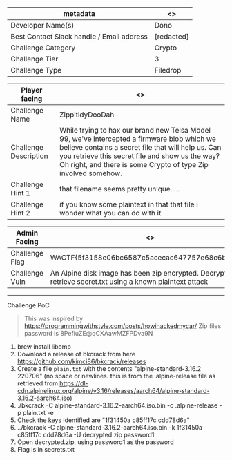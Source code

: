 | metadata | <> |
|--- | --- |
| Developer Name(s) | Dono |
| Best Contact Slack handle / Email address | [redacted] |
| Challenge Category | Crypto |
| Challenge Tier | 3 |
| Challenge Type | Filedrop |

| Player facing | <> |
|--- | --- |
| Challenge Name | ZippitidyDooDah |
| Challenge Description | While trying to hax our brand new Telsa Model 99, we've intercepted a firmware blob which we believe contains a secret file that will help us. Can you retrieve this secret file and show us the way? Oh right, and there is some Crypto of type Zip involved somehow.|
| Challenge Hint 1 | that filename seems pretty unique..... |
| Challenge Hint 2 | if you know some plaintext in that that file i wonder what you can do with it |

| Admin Facing | <> |
|--- | --- |
| Challenge Flag | WACTF{5f3158e06bc6587c5acecac647757e68c6bb84ea} |
| Challenge Vuln | An Alpine disk image has been zip encrypted. Decrypt it and retrieve secret.txt using a known plaintext attack|
---

Challenge PoC 

> This was inspired by https://programmingwithstyle.com/posts/howihackedmycar/
> Zip files password is 8PefiuZE@qCXAawMZFPDva9N

1. brew install libomp
2. Download a release of bkcrack from here https://github.com/kimci86/bkcrack/releases
3. Create a file `plain.txt` with the contents "alpine-standard-3.16.2 220706" (no space or newlines. this is from the .alpine-release file as retrieved from https://dl-cdn.alpinelinux.org/alpine/v3.16/releases/aarch64/alpine-standard-3.16.2-aarch64.iso)
4. ./bkcrack -C alpine-standard-3.16.2-aarch64.iso.bin -c .alpine-release -p plain.txt -e
5. Check the keys identified are "1f31450a c85ff17c cdd78d6a"
6. ../bkcrack -C alpine-standard-3.16.2-aarch64.iso.bin -k 1f31450a c85ff17c cdd78d6a -U decrypted.zip password1
7. Open decrypted.zip, using password1 as the password
8. Flag is in secrets.txt